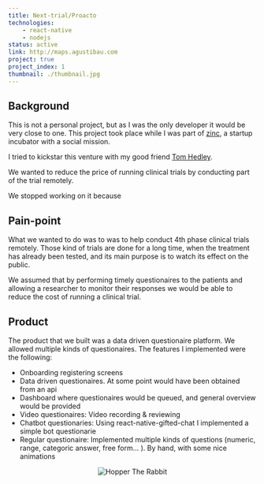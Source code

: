 ```yaml
---
title: Next-trial/Proacto
technologies: 
    - react-native
    - nodejs
status: active
link: http://maps.agustibau.com
project: true
project_index: 1
thumbnail: ./thumbnail.jpg
---
```


## Background
This is not a personal project, but as I was the only developer it would be very close to one.
This project took place while I was part of [zinc](www.zinc.vc), a startup incubator with a social mission. 

I tried to kickstar this venture with my good friend [Tom Hedley](https://www.linkedin.com/in/hedleyconsulting/). 

We wanted to reduce the price of running clinical trials by conducting part of the trial remotely.

We stopped working on it because

## Pain-point
What we wanted to do was to was to help conduct 4th phase clinical trials remotely. Those kind of trials are done for a long time, when the treatment has already been tested, and its main purpose is to watch its effect on the public.

We assumed that by performing timely questionaires to the patients and allowing a researcher to monitor their responses we would be able to reduce the cost of running a clinical trial.

## Product
The product that we built was a data driven questionaire platform. We allowed multiple kinds of questionaires. The features I implemented were the following:
- Onboarding registering screens
- Data driven questionaires. At some point would have been obtained from an api
- Dashboard where questionaires would be queued, and general overview would be provided
- Video questionaires: Video recording & reviewing
- Chatbot questionaries: Using react-native-gifted-chat I implemented a simple bot questionarie
- Regular questionaire: Implemented multiple kinds of questions (numeric, range, categoric answer, free form... ). By hand, with some nice animations

<div style="text-align:center">

![Hopper The Rabbit](./small2.gif)

</div>